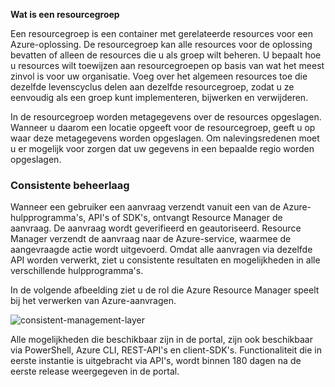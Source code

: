 **Wat is een resourcegroep**

Een resourcegroep is een container met gerelateerde resources voor een Azure-oplossing. De resourcegroep kan alle resources voor de oplossing bevatten
of alleen de resources die u als groep wilt beheren. U bepaalt hoe u resources wilt toewijzen aan resourcegroepen op basis van wat het meest zinvol is voor uw organisatie.
Voeg over het algemeen resources toe die dezelfde levenscyclus delen aan dezelfde resourcegroep, zodat u ze eenvoudig als een groep kunt implementeren, bijwerken en verwijderen.

In de resourcegroep worden metagegevens over de resources opgeslagen. Wanneer u daarom een locatie opgeeft voor de resourcegroep, geeft u op waar deze metagegevens 
worden opgeslagen. Om nalevingsredenen moet u er mogelijk voor zorgen dat uw gegevens in een bepaalde regio worden opgeslagen.

### Consistente beheerlaag
Wanneer een gebruiker een aanvraag verzendt vanuit een van de Azure-hulpprogramma's, API's of SDK's, ontvangt Resource Manager de aanvraag. 
De aanvraag wordt geverifieerd en geautoriseerd. Resource Manager verzendt de aanvraag naar de Azure-service, waarmee de aangevraagde actie wordt uitgevoerd. 
Omdat alle aanvragen via dezelfde API worden verwerkt, ziet u consistente resultaten en mogelijkheden in alle verschillende hulpprogramma's.

In de volgende afbeelding ziet u de rol die Azure Resource Manager speelt bij het verwerken van Azure-aanvragen.

![consistent-management-layer](https://user-images.githubusercontent.com/95620804/146385240-4ed66276-2726-423e-867e-e5eebff27bed.png)

Alle mogelijkheden die beschikbaar zijn in de portal, zijn ook beschikbaar via PowerShell, Azure CLI, REST-API's en client-SDK's.
Functionaliteit die in eerste instantie is uitgebracht via API's, wordt binnen 180 dagen na de eerste release weergegeven in de portal.
